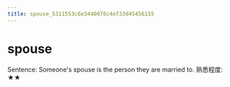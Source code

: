 ```yaml
---
title: spouse_5311553c6e3440078c4ef33d45456155
---
```


# spouse

Sentence: Someone's spouse is the person they are married to.
熟悉程度: ★★
